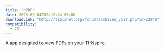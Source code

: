 ```yaml
---
title: "nPDF"
date: 2023-09-04T00:12:34-06:00
downloadLink: "http://tiplanet.org/forum/archives_voir.php?id=23946"
compatibility:
  - CX
---
```


A app designed to view PDFs on your TI-Nspire.